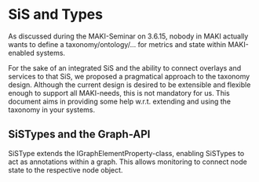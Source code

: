 # SiS and Types

As discussed during the MAKI-Seminar on 3.6.15, nobody in MAKI actually wants to define a taxonomy/ontology/... for metrics and state within MAKI-enabled systems.

For the sake of an integrated SiS and the ability to connect overlays and services to that SiS, we proposed a pragmatical approach to the taxonomy design. Although the current design is desired to be extensible and flexible enough to support all MAKI-needs, this is not mandatory for us. This document aims in providing some help w.r.t. extending and using the taxonomy in your systems.


## SiSTypes and the Graph-API
SiSType extends the IGraphElementProperty-class, enabling SiSTypes to act as annotations within a graph. This allows monitoring to connect node state to the respective node object.